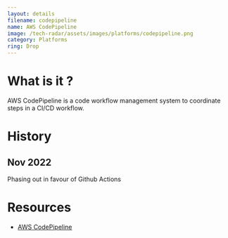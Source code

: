 ```yaml
---
layout: details
filename: codepipeline
name: AWS CodePipeline
image: /tech-radar/assets/images/platforms/codepipeline.png
category: Platforms
ring: Drop
---
```


# What is it ?

AWS CodePipeline is a code workflow management system to coordinate steps in a CI/CD workflow.

# History
## Nov 2022
Phasing out in favour of Github Actions

# Resources
- [AWS CodePipeline](https://aws.amazon.com/codepipeline/)
